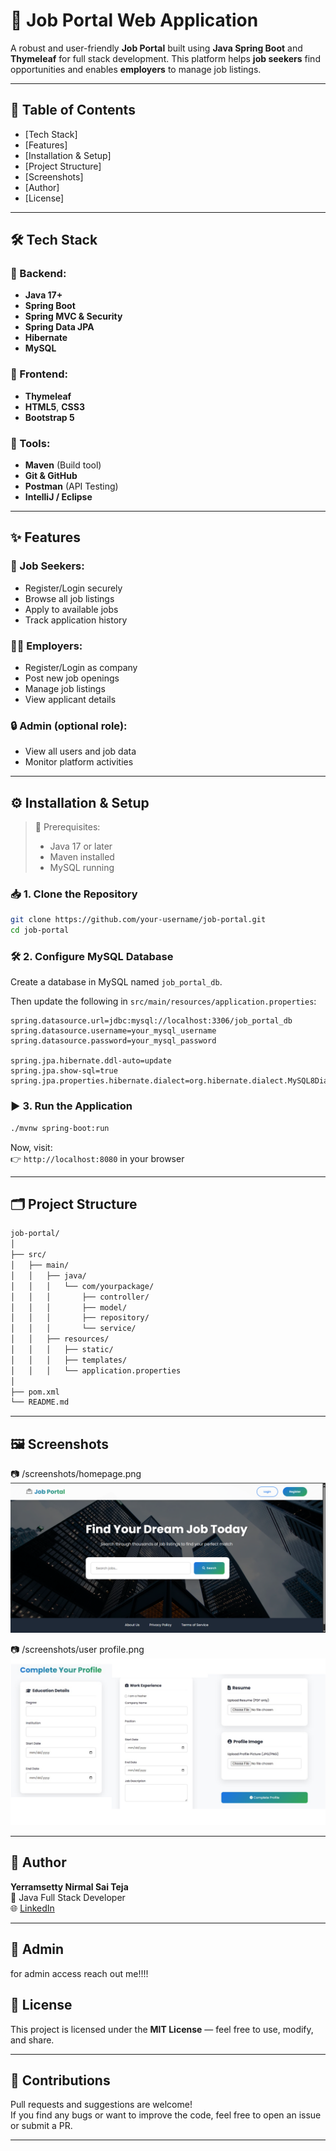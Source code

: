 
# 💼 Job Portal Web Application

A robust and user-friendly **Job Portal** built using **Java Spring Boot** and **Thymeleaf** for full stack development. This platform helps **job seekers** find opportunities and enables **employers** to manage job listings.

---

## 📌 Table of Contents

- [Tech Stack]
- [Features]
- [Installation & Setup]
- [Project Structure]
- [Screenshots]
- [Author]
- [License]

---

## 🛠️ Tech Stack

### 🚀 Backend:
- **Java 17+**
- **Spring Boot**
- **Spring MVC & Security**
- **Spring Data JPA**
- **Hibernate**
- **MySQL**

### 🎨 Frontend:
- **Thymeleaf**
- **HTML5**, **CSS3**
- **Bootstrap 5**

### 🧰 Tools:
- **Maven** (Build tool)
- **Git & GitHub**
- **Postman** (API Testing)
- **IntelliJ / Eclipse**

---

## ✨ Features

### 👤 Job Seekers:
- Register/Login securely
- Browse all job listings
- Apply to available jobs
- Track application history

### 🧑‍💼 Employers:
- Register/Login as company
- Post new job openings
- Manage job listings
- View applicant details

### 🔒 Admin (optional role):
- View all users and job data
- Monitor platform activities

---

## ⚙️ Installation & Setup

> 🧠 Prerequisites:
> - Java 17 or later
> - Maven installed
> - MySQL running

### 📥 1. Clone the Repository

```bash
git clone https://github.com/your-username/job-portal.git
cd job-portal
```

### 🛠️ 2. Configure MySQL Database

Create a database in MySQL named `job_portal_db`.

Then update the following in `src/main/resources/application.properties`:

```properties
spring.datasource.url=jdbc:mysql://localhost:3306/job_portal_db
spring.datasource.username=your_mysql_username
spring.datasource.password=your_mysql_password

spring.jpa.hibernate.ddl-auto=update
spring.jpa.show-sql=true
spring.jpa.properties.hibernate.dialect=org.hibernate.dialect.MySQL8Dialect
```

### ▶️ 3. Run the Application

```bash
./mvnw spring-boot:run
```

Now, visit:  
👉 `http://localhost:8080` in your browser

---

## 🗂️ Project Structure

```bash
job-portal/
│
├── src/
│   ├── main/
│   │   ├── java/
│   │   │   └── com/yourpackage/
│   │   │       ├── controller/
│   │   │       ├── model/
│   │   │       ├── repository/
│   │   │       └── service/
│   │   ├── resources/
│   │   │   ├── static/
│   │   │   ├── templates/
│   │   │   └── application.properties
│
├── pom.xml
└── README.md
```

---

## 🖼️ Screenshots

📷 /screenshots/homepage.png
![image](https://github.com/nirmaltej2003/Job-Portal/blob/main/jobportal/img1.png?raw=true)


📷 /screenshots/user profile.png
![image](https://github.com/nirmaltej2003/Job-Portal/blob/main/jobportal/img2.png?raw=true)



---

## 👤 Author

**Yerramsetty Nirmal Sai Teja**  
💼 Java Full Stack Developer  
🌐 [LinkedIn](https://www.linkedin.com/in/nirmal-sai-teja-84822131a/)  

---
## 👤 Admin 
 for admin access reach out me!!!!

## 📄 License

This project is licensed under the **MIT License** — feel free to use, modify, and share.

---

## 🙌 Contributions

Pull requests and suggestions are welcome!  
If you find any bugs or want to improve the code, feel free to open an issue or submit a PR.

---
